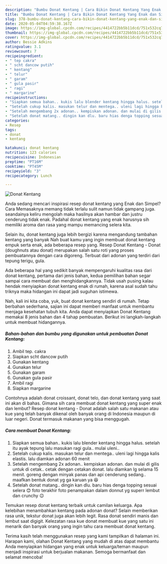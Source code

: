 ```yaml
---
description: "Bumbu Donat Kentang | Cara Bikin Donat Kentang Yang Enak dan Simpel"
title: "Bumbu Donat Kentang | Cara Bikin Donat Kentang Yang Enak dan Simpel"
slug: 378-bumbu-donat-kentang-cara-bikin-donat-kentang-yang-enak-dan-simpel
date: 2020-05-04T04:59:38.167Z
image: https://img-global.cpcdn.com/recipes/4414722bb5b11dcd/751x532cq70/donat-kentang-foto-resep-utama.jpg
thumbnail: https://img-global.cpcdn.com/recipes/4414722bb5b11dcd/751x532cq70/donat-kentang-foto-resep-utama.jpg
cover: https://img-global.cpcdn.com/recipes/4414722bb5b11dcd/751x532cq70/donat-kentang-foto-resep-utama.jpg
author: Bessie Adkins
ratingvalue: 3.1
reviewcount: 7
recipeingredient:
- " tep cakra"
- " scht dancow putih"
- " kentang"
- " telur"
- " garam"
- " gula pasir"
- " ragi"
- " margarine"
recipeinstructions:
- "Siapkan semua bahan.. kukis lalu blender kentang hingga halus. setelah itu ayak tepung lalu masukan ragi gula.. mulai uleni.."
- "Setelah cukup kalis. masukan telur dan mentega.. uleni lagi hingga kalis elastis. lalu diamkan adonan 60 menit"
- "Setelah mengembang 2x adonan.. kempiskan adonan. dan mulai di gilis untuk di cetak.. cetak dengan cetakan donat. lalu diamkan lg selama 15 menit. goreng dengan minyak panas dan api cenderung sedang.. maafkan bentuk donat yg ga karuan ya 😆"
- "Setelah donat matang.. dingin kan dlu. baru hias denga topping sesuai selera 😊 foto terakhir foto penampakan dalam donnut yg superr lembut dan crunchy 😉"
categories:
- Resep
tags:
- donat
- kentang

katakunci: donat kentang 
nutrition: 123 calories
recipecuisine: Indonesian
preptime: "PT16M"
cooktime: "PT45M"
recipeyield: "3"
recipecategory: Lunch

---
```



![Donat Kentang](https://img-global.cpcdn.com/recipes/4414722bb5b11dcd/751x532cq70/donat-kentang-foto-resep-utama.jpg)

Anda sedang mencari inspirasi resep donat kentang yang Enak dan Simpel? Cara Memasaknya memang tidak terlalu sulit namun tidak gampang juga. seandainya keliru mengolah maka hasilnya akan hambar dan justru cenderung tidak enak. Padahal donat kentang yang enak harusnya sih memiliki aroma dan rasa yang mampu memancing selera kita.

Selain itu, donat kentang juga lebih bergizi karena mengandung tambahan kentang yang banyak Nah buat kamu yang ingin membuat donat kentang empuk serta enak, ada beberapa resep yang. Resep Donat Kentang - Donat (doughnuts atau donat) merupakan salah satu roti yang proses pembuatannya dengan cara digoreng. Terbuat dari adonan yang terdiri dari tepung terigu, gula.

Ada beberapa hal yang sedikit banyak mempengaruhi kualitas rasa dari donat kentang, pertama dari jenis bahan, kedua pemilihan bahan segar sampai cara membuat dan menghidangkannya. Tidak usah pusing kalau hendak menyiapkan donat kentang enak di rumah, karena asal sudah tahu triknya maka hidangan ini dapat jadi suguhan istimewa.


Nah, kali ini kita coba, yuk, buat donat kentang sendiri di rumah. Tetap berbahan sederhana, sajian ini dapat memberi manfaat untuk membantu menjaga kesehatan tubuh kita. Anda dapat menyiapkan Donat Kentang memakai 8 jenis bahan dan 4 tahap pembuatan. Berikut ini langkah-langkah untuk membuat hidangannya.

<!--inarticleads1-->

##### Bahan-bahan dan bumbu yang digunakan untuk pembuatan Donat Kentang:

1. Ambil  tep. cakra
1. Siapkan  scht dancow putih
1. Gunakan  kentang
1. Gunakan  telur
1. Gunakan  garam
1. Gunakan  gula pasir
1. Ambil  ragi
1. Siapkan  margarine


Contohnya adalah donat croissant, donat telo, dan donat kentang yang saat ini akan di bahas. Gimana sih cara membuat donat kentang yang super enak dan lembut? Resep donat kentang - Donat adalah salah satu makanan atau kue yang telah banyak dikenal oleh banyak orang di Indonesia maupun di luar negeri. Donat termasuk makanan yang bisa menggugah. 

<!--inarticleads2-->

##### Cara membuat Donat Kentang:

1. Siapkan semua bahan.. kukis lalu blender kentang hingga halus. setelah itu ayak tepung lalu masukan ragi gula.. mulai uleni..
1. Setelah cukup kalis. masukan telur dan mentega.. uleni lagi hingga kalis elastis. lalu diamkan adonan 60 menit
1. Setelah mengembang 2x adonan.. kempiskan adonan. dan mulai di gilis untuk di cetak.. cetak dengan cetakan donat. lalu diamkan lg selama 15 menit. goreng dengan minyak panas dan api cenderung sedang.. maafkan bentuk donat yg ga karuan ya 😆
1. Setelah donat matang.. dingin kan dlu. baru hias denga topping sesuai selera 😊 foto terakhir foto penampakan dalam donnut yg superr lembut dan crunchy 😉


Temukan resep donat kentang terbaik untuk camilan keluarga. Apa kelebihan menambahkan kentang pada adonan donat? Selain memberikan rasa unik, tekstur donat juga akan lebih legit. Rasa donat sendiri manis dan lembut saat digigit. Kelezatan rasa kue donat membuat kue yang satu ini menarik dan banyak orang yang ingin tahu cara membuat donat kentang. 

Terima kasih telah menggunakan resep yang kami tampilkan di halaman ini. Harapan kami, olahan Donat Kentang yang mudah di atas dapat membantu Anda menyiapkan hidangan yang enak untuk keluarga/teman maupun menjadi inspirasi untuk berjualan makanan. Semoga bermanfaat dan selamat mencoba!
